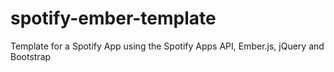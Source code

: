 spotify-ember-template
======================

Template for a Spotify App using the Spotify Apps API, Ember.js, jQuery and Bootstrap
